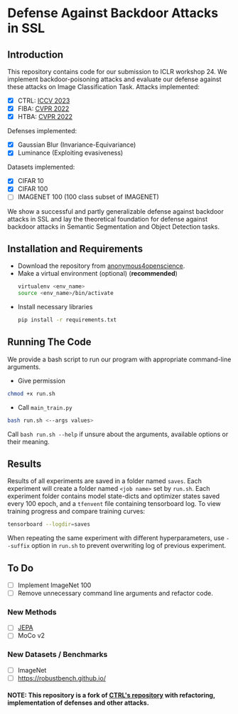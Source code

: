 # Defense Against Backdoor Attacks in SSL

## Introduction
This repository contains code for our submission to ICLR workshop 24. We implement backdoor-poisoning attacks and evaluate our defense against these attacks on Image Classification Task. Attacks implemented:
- [x] CTRL: [ICCV 2023](https://arxiv.org/abs/2210.07346)
- [x] FIBA: [CVPR 2022](https://arxiv.org/abs/2112.01148)
- [x] HTBA: [CVPR 2022](https://arxiv.org/abs/1910.00033)

Defenses implemented:
  - [x] Gaussian Blur (Invariance-Equivariance)
  - [x] Luminance (Exploiting evasiveness)

Datasets implemented:
- [x] CIFAR 10
- [x] CIFAR 100
- [ ] IMAGENET 100 (100 class subset of IMAGENET)

We show a successful and partly generalizable defense against backdoor attacks in SSL and lay the theoretical foundation for defense against backdoor attacks in Semantic Segmentation and Object Detection tasks.

## Installation and Requirements
- Download the repository from [anonymous4openscience](https://anonymous.4open.science/r/Backdoor-028B).
- Make a virtual environment (optional) (**recommended**)
    ```bash
    virtualenv <env_name>
    source <env_name>/bin/activate
    ```
- Install necessary libraries
    ```bash
    pip install -r requirements.txt
    ```

## Running The Code
We provide a bash script to run our program with appropriate command-line arguments. 
- Give permission
```bash
chmod +x run.sh
```
- Call `main_train.py`
```bash
bash run.sh <--args values>
```
Call `bash run.sh --help` if unsure about the arguments, available options or their meaning.

## Results

Results of all experiments are saved in a folder named `saves`. Each experiment will create a folder named `<job name>` set by `run.sh`. Each experiment folder contains model state-dicts and optimizer states saved every 100 epoch, and a `tfenvent` file containing tensorboard log. To view training progress and compare training curves:

```bash
tensorboard --logdir=saves
```
When repeating the same experiment with different hyperparameters, use `--suffix` option in `run.sh` to prevent overwriting log of previous experiment.

## To Do
- [ ] Implement ImageNet 100
- [ ] Remove unnecessary command line arguments and refactor code.

### New Methods
- [ ] [JEPA](https://ai.meta.com/blog/yann-lecun-ai-model-i-jepa/)
- [ ] MoCo v2

### New Datasets / Benchmarks
- [ ] ImageNet
- [ ] https://robustbench.github.io/

#### NOTE: This repository is a fork of [CTRL's repository](https://github.com/meet-cjli/CTRL) with refactoring, implementation of defenses and other attacks.
